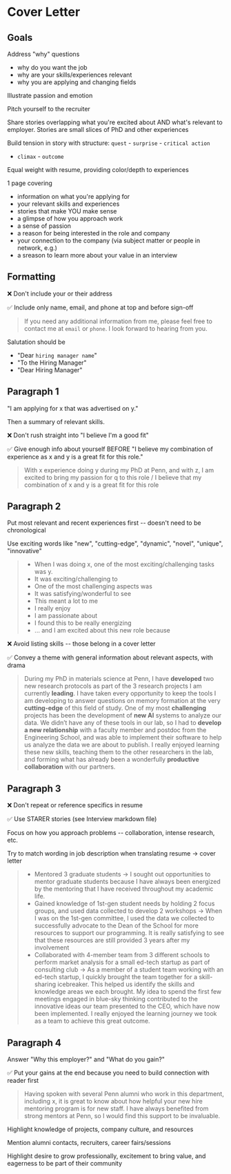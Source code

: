 # Cover Letter

## Goals

Address "why" questions
  * why do you want the job
  * why are your skills/experiences relevant
  * why you are applying and changing fields

Illustrate passion and emotion

Pitch yourself to the recruiter

Share stories overlapping what you're excited about AND what's relevant to employer. 
Stories are small slices of PhD and other experiences

Build tension in story with structure: `quest` - `surprise` - `critical action` 
- `climax` - `outcome`

Equal weight with resume, providing color/depth to experiences

1 page covering
  * information on what you're applying for
  * your relevant skills and experiences
  * stories that make YOU make sense
  * a glimpse of how you approach work
  * a sense of passion
  * a reason for being interested in the role and company
  * your connection to the company (via subject matter or people in network, e.g.)
  * a sreason to learn more about your value in an interview

## Formatting

❌ Don't include your or their address

✅ Include only name, email, and phone at top and before sign-off

> If you need any additional information from me, please feel free to contact 
me at `email` or `phone`. I look forward to hearing from you.

Salutation should be
  * "Dear `hiring manager name`"
  * "To the Hiring Manager"
  * "Dear Hiring Manager"

## Paragraph 1

"I am applying for x that was advertised on y."

Then a summary of relevant skills.

❌ Don't rush straight into "I believe I'm a good fit"

✅ Give enough info about yourself BEFORE "I believe my combination of experience 
as x and y is a great fit for this role."

> With x experience doing y during my PhD at Penn, and with z, I am excited 
to bring my passion for q to this role / I believe that my combination of x and y 
is a great fit for this role

## Paragraph 2

Put most relevant and recent experiences first -- doesn't need to be chronological

Use exciting words like "new", "cutting-edge", "dynamic", "novel", "unique", "innovative"
> * When I was doing x, one of the most exciting/challenging tasks was y.
> * It was exciting/challenging to
> * One of the most challenging aspects was
> * It was satisfying/wonderful to see
> * This meant a lot to me
> * I really enjoy
> * I am passionate about
> * I found this to be really energizing
> * ... and I am excited about this new role because

❌ Avoid listing skills -- those belong in a cover letter

✅ Convey a theme with general information about relevant aspects, with drama

> During my PhD in materials science at Penn, I have **developed** two new research 
protocols as part of the 3 research projects I am currently **leading**. 
I have taken every opportunity to keep the tools I am developing to answer 
questions on memory formation at the very **cutting-edge** of this field of study. 
One of my most **challenging** projects has been the development of **new AI** systems 
to analyze our data. We didn’t have any of these tools in our lab, so I had 
to **develop a new relationship** with a faculty member and postdoc from the 
Engineering School, and was able to implement their software to help us 
analyze the data we are about to publish. I really enjoyed learning these new 
skills, teaching them to the other researchers in the lab, and forming what 
has already been a wonderfully **productive collaboration** with our partners.

## Paragraph 3

❌ Don't repeat or reference specifics in resume

✅ Use STARER stories (see Interview markdown file)

Focus on how you approach problems -- collaboration, intense research, etc.

Try to match wording in job description when translating resume -> cover letter
> * Mentored 3 graduate students -> I sought out opportunities to mentor graduate 
students because I have always been energized by the mentoring that I have received 
throughout my academic life.
> * Gained knowledge of 1st-gen student needs by holding 2 focus groups, and used 
data collected to develop 2 workshops -> When I was on the 1st-gen committee, 
I used the data we collected to successfully advocate to the Dean of the School 
for more resources to support our programming. It is really satisfying to 
see that these resources are still provided 3 years after my involvement
> * Collaborated with 4-member team from 3 different schools to perform market 
analysis for a small ed-tech startup as part of consulting club -> As a 
member of a student team working with an ed-tech startup, I quickly brought 
the team together for a skill-sharing icebreaker. This helped us identify the 
skills and knowledge areas we each brought. My idea to spend the first few 
meetings engaged in blue-sky thinking contributed to the innovative ideas our 
team presented to the CEO, which have now been implemented. I really enjoyed the 
learning journey we took as a team to achieve this great outcome.

## Paragraph 4

Answer "Why this employer?" and "What do you gain?"

✅ Put your gains at the end because you need to build connection with reader first

> Having spoken with several Penn alumni who work in this department, including x, 
it is great to know about how helpful your new hire mentoring program is for 
new staff. I have always benefited from strong mentors at Penn, so I would find 
this support to be invaluable.

Highlight knowledge of projects, company culture, and resources

Mention alumni contacts, recruiters, career fairs/sessions

Highlight desire to grow professionally, excitement to bring value, and eagerness to 
be part of their community
